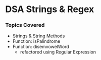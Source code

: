 # DSA Strings & Regex

### Topics Covered
- Strings & String Methods
- Function: isPalindrome
- Function: disemvowelWord
    - refactored using Regular Expression